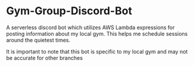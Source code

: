 # Gym-Group-Discord-Bot
A serverless discord bot which utilizes AWS Lambda expressions for posting information about my local gym. This helps me schedule sessions around the quietest times.

It is important to note that this bot is specific to my local gym and may not be accurate for other branches
